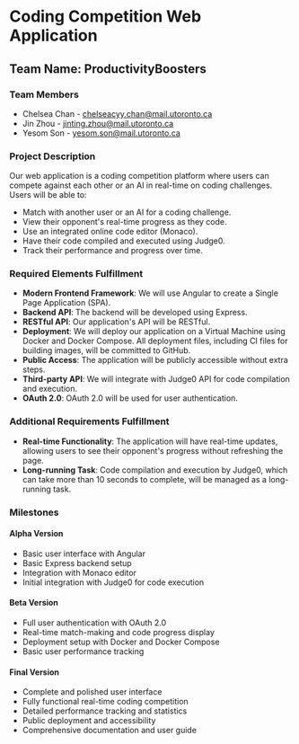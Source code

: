 # Coding Competition Web Application

## Team Name: ProductivityBoosters

### Team Members
- Chelsea Chan - chelseacyy.chan@mail.utoronto.ca
- Jin Zhou - jinting.zhou@mail.utoronto.ca
- Yesom Son - yesom.son@mail.utoronto.ca

### Project Description
Our web application is a coding competition platform where users can compete against each other or an AI in real-time on coding challenges. Users will be able to:

- Match with another user or an AI for a coding challenge.
- View their opponent's real-time progress as they code.
- Use an integrated online code editor (Monaco).
- Have their code compiled and executed using Judge0.
- Track their performance and progress over time.

### Required Elements Fulfillment

- **Modern Frontend Framework**: We will use Angular to create a Single Page Application (SPA).
- **Backend API**: The backend will be developed using Express.
- **RESTful API**: Our application's API will be RESTful.
- **Deployment**: We will deploy our application on a Virtual Machine using Docker and Docker Compose. All deployment files, including CI files for building images, will be committed to GitHub.
- **Public Access**: The application will be publicly accessible without extra steps.
- **Third-party API**: We will integrate with Judge0 API for code compilation and execution.
- **OAuth 2.0**: OAuth 2.0 will be used for user authentication.

### Additional Requirements Fulfillment

- **Real-time Functionality**: The application will have real-time updates, allowing users to see their opponent's progress without refreshing the page.
- **Long-running Task**: Code compilation and execution by Judge0, which can take more than 10 seconds to complete, will be managed as a long-running task.

### Milestones

#### Alpha Version
- Basic user interface with Angular
- Basic Express backend setup
- Integration with Monaco editor
- Initial integration with Judge0 for code execution

#### Beta Version
- Full user authentication with OAuth 2.0
- Real-time match-making and code progress display
- Deployment setup with Docker and Docker Compose
- Basic user performance tracking

#### Final Version
- Complete and polished user interface
- Fully functional real-time coding competition
- Detailed performance tracking and statistics
- Public deployment and accessibility
- Comprehensive documentation and user guide

